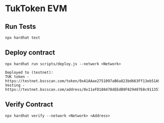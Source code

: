 # TukToken EVM

## Run Tests
```
npx hardhat test
```

## Deploy contract
```
npx hardhat run scripts/deploy.js --network <Network>

Deployed to (testnet):
TUK token - https://testnet.bscscan.com/token/0xA1AAae2751097aB6a823bd663Ff13eb51A94c479
Vesting - https://testnet.bscscan.com/address/0x11eFD188478dEEdB9F829407E8c9113578F40346
```

## Verify Contract

```
npx hardhat verify --network <Network> <Address>
```